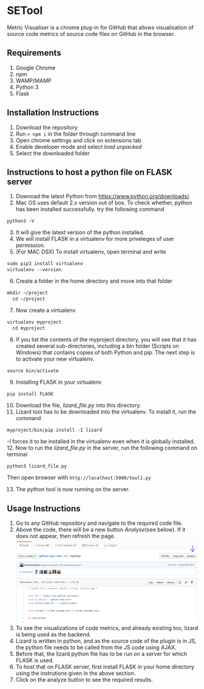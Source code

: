 # SETool

Metric Visualiser is a chrome plug-in for GitHub that allows visualisation of source code metrics of source code files on GitHub in the browser.

## Requirements

1. Google Chrome
2. npm
3. WAMP/MAMP
4. Python 3
5. Flask

## Installation Instructions

1. Download the repository
2. Run ```> npm i``` in the folder through command line
3. Open chrome settings and click on extensions tab
4. Enable developer mode and select *load unpacked*
5. Select the downloaded folder

## Instructions to host a python file on FLASK server
1. Downoad the latest Python from https://www.python.org/downloads/.
2. Mac OS uses default 2.x version out of box. To check whether, python has been installed successfully. try the following command
```
python3 -V
```
3. It will give the latest version of the python installed.
4. We will install FLASK in a virtualenv for more priveleges of user permission.
5. (For MAC OSX) To install virtualenv, open terminal and write 
```
sudo pip3 install virtualenv
virtualenv --version   
```
6. Create a folder in the home directory and move into that folder
```
mkdir ~/project
  cd ~/project
```
7. Now create a virtualenv
```
virtualenv myproject
  cd myproject
```
8. If you list the contents of the myproject directory, you will see that it has created several sub-directories, including a bin folder (Scripts on Windows) that contains copies of both Python and pip. The next step is to activate your new virtualenv.
```
source bin/activate
```
9. Installing FLASK in your virtualenv
```
pip install FLASK
```
10. Download the file, *lizard_file.py* into this directory.
11. Lizard tool has to be downloaded into the virtualenv. To install it, run the command
```
myproject/bin/pip install -I lizard
```
*-I* forces it to be installed in the virtualenv even when it is globally installed.
12. Now to run the *lizard_file.py* in the server, run the following command on terminal
```
python3 lizard_file.py
```
Then open browser with ```http://localhost:5000/tool1.py ```

13. The python tool is now running on the server.

## Usage Instructions

1. Go to any GitHub repository and navigate to the required code file.
2. Above the code, there will be a new button *Analyse*(see below). If it does not appear, then refresh the page.
![alt text](https://github.com/RohithS98/SETool/blob/master/pics/p1.PNG "Logo Title Text 1")
3. To see the visualizations of code metrics, and already existing too, lizard is being used as the backend.
4. Lizard is written in python, and as the source code of the plugin is in JS, the python file needs to be called from the JS code using AJAX.
5. Before that, the lizard python file has to be run on a server for which FLASK is used.
6. To host that on FLASK server, first install FLASK in your home directory using the instrutions given in the above section.
7. Click on the analyze button to see the required results.
